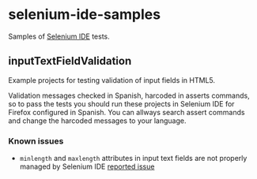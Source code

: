 # selenium-ide-samples

Samples of [Selenium IDE](https://www.selenium.dev/selenium-ide/) tests.

## inputTextFieldValidation
Example projects for testing validation of input fields in HTML5.

Validation messages checked in Spanish, harcoded in asserts commands, so to pass the tests you should run these projects in Selenium IDE for Firefox configured in Spanish. 
You can allways search assert commands and change the harcoded messages to your language.


### Known issues
 
* `minlength` and `maxlength` attributes in input text fields are not properly managed by Selenium IDE [reported issue](https://github.com/SeleniumHQ/selenium-ide/issues/1222)